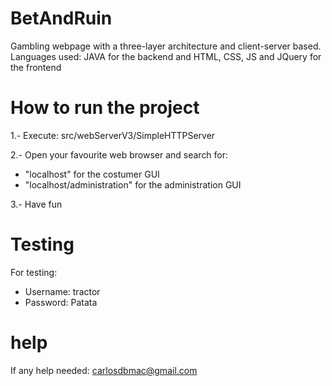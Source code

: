 # BetAndRuin
Gambling webpage with a three-layer architecture and client-server based. Languages used: JAVA for the backend and HTML, CSS, JS and JQuery for the frontend

# How to run the project

1.- Execute: src/webServerV3/SimpleHTTPServer

2.- Open your favourite web browser and search for:

  - "localhost" for the costumer GUI
  - "localhost/administration" for the administration GUI

3.- Have fun
 
 # Testing

For testing:

  - Username: tractor
  - Password: Patata
  
# help

If any help needed: carlosdbmac@gmail.com
